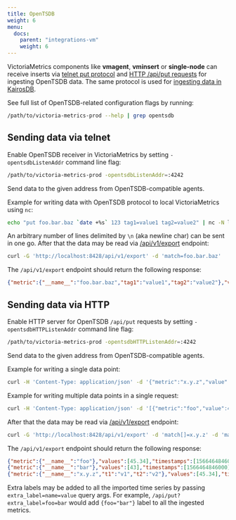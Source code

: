 ```yaml
---
title: OpenTSDB
weight: 6
menu:
  docs:
    parent: "integrations-vm"
    weight: 6
---
```


VictoriaMetrics components like **vmagent**, **vminsert** or **single-node** can receive inserts via 
[telnet put protocol](http://opentsdb.net/docs/build/html/api_telnet/put.html) and [HTTP /api/put requests](http://opentsdb.net/docs/build/html/api_http/put.html)
for ingesting OpenTSDB data. The same protocol is used for [ingesting data in KairosDB](https://kairosdb.github.io/docs/PushingData.html).

See full list of OpenTSDB-related configuration flags by running:
```sh
/path/to/victoria-metrics-prod --help | grep opentsdb
```

## Sending data via telnet

Enable OpenTSDB receiver in VictoriaMetrics by setting `-opentsdbListenAddr` command line flag:
```sh
/path/to/victoria-metrics-prod -opentsdbListenAddr=:4242
```

Send data to the given address from OpenTSDB-compatible agents.

Example for writing data with OpenTSDB protocol to local VictoriaMetrics using `nc`:
```sh
echo "put foo.bar.baz `date +%s` 123 tag1=value1 tag2=value2" | nc -N localhost 4242
```

An arbitrary number of lines delimited by `\n` (aka newline char) can be sent in one go.
After that the data may be read via [/api/v1/export](https://docs.victoriametrics.com/victoriametrics/#how-to-export-data-in-json-line-format) endpoint:
```sh
curl -G 'http://localhost:8428/api/v1/export' -d 'match=foo.bar.baz'
```

The `/api/v1/export` endpoint should return the following response:
```json
{"metric":{"__name__":"foo.bar.baz","tag1":"value1","tag2":"value2"},"values":[123],"timestamps":[1560277292000]}
```

## Sending data via HTTP

Enable HTTP server for OpenTSDB `/api/put` requests by setting `-opentsdbHTTPListenAddr` command line flag:
```sh
/path/to/victoria-metrics-prod -opentsdbHTTPListenAddr=:4242
```

Send data to the given address from OpenTSDB-compatible agents.

Example for writing a single data point:
```sh
curl -H 'Content-Type: application/json' -d '{"metric":"x.y.z","value":45.34,"tags":{"t1":"v1","t2":"v2"}}' http://localhost:4242/api/put
```

Example for writing multiple data points in a single request:
```sh
curl -H 'Content-Type: application/json' -d '[{"metric":"foo","value":45.34},{"metric":"bar","value":43}]' http://localhost:4242/api/put
```

After that the data may be read via [/api/v1/export](https://docs.victoriametrics.com/victoriametrics/#how-to-export-data-in-json-line-format) endpoint:
```sh
curl -G 'http://localhost:8428/api/v1/export' -d 'match[]=x.y.z' -d 'match[]=foo' -d 'match[]=bar'
```

The `/api/v1/export` endpoint should return the following response:

```json
{"metric":{"__name__":"foo"},"values":[45.34],"timestamps":[1566464846000]}
{"metric":{"__name__":"bar"},"values":[43],"timestamps":[1566464846000]}
{"metric":{"__name__":"x.y.z","t1":"v1","t2":"v2"},"values":[45.34],"timestamps":[1566464763000]}
```

Extra labels may be added to all the imported time series by passing `extra_label=name=value` query args.
For example, `/api/put?extra_label=foo=bar` would add `{foo="bar"}` label to all the ingested metrics.